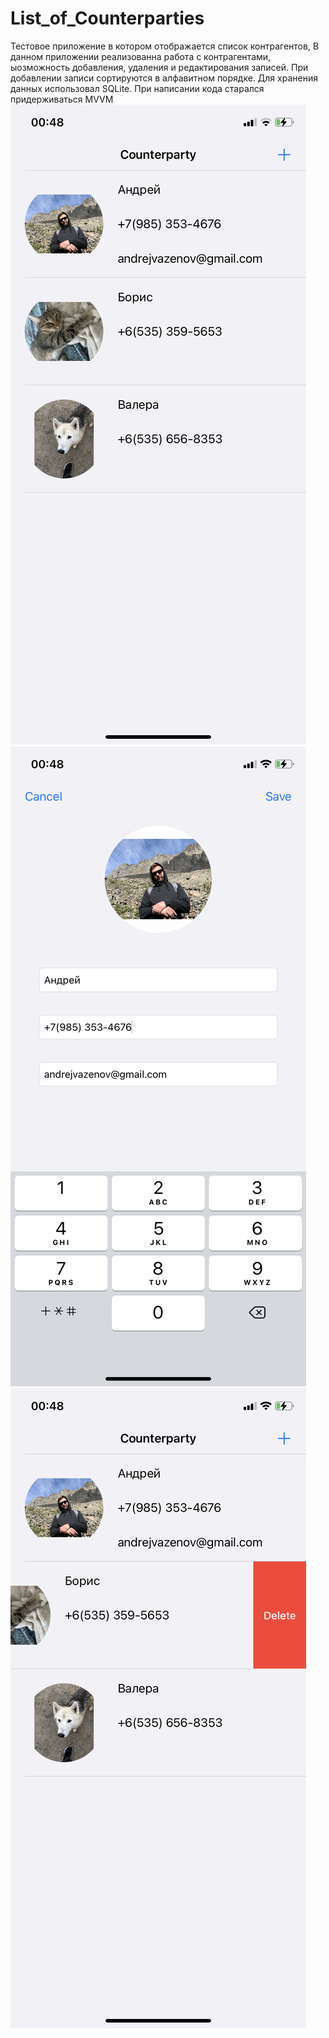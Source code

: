# List_of_Counterparties
Тестовое приложение в котором отображается список контрагентов,
В данном приложении реализованна работа с контрагентами, ыозможность добавления, удаления и редактирования записей. При добавлении записи сортируются в алфавитном порядке.
Для хранения данных использовал SQLite.
При написании кода старался придерживаться MVVM
![](https://github.com/Vazhen158/List_of_Counterparties/blob/master/IMG_2763.PNG)
![](https://github.com/Vazhen158/List_of_Counterparties/blob/master/IMG_2764.PNG)
![](https://github.com/Vazhen158/List_of_Counterparties/blob/master/IMG_2765.PNG)

